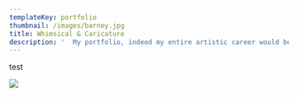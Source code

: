 ```yaml
---
templateKey: portfolio
thumbnail: /images/barney.jpg
title: Whimsical & Caricature
description: '  My portfolio, indeed my entire artistic career would be eminently incomplete   without humor and specifically, caricature.  In addition to studio   assignments, I have also enjoyed many years of drawing live for events-- great   for sharpening the skills of observation and interpretation.  Plus it makes   for outrageous and expeditious entertainment!  Here you will see work for   clients such as Our State and Outdoor Life Magazine, Corcoran Printing,   Goodwill Industries, Krispy Kreme, and others.  A picture is worth a thousand   laughs!'
---
```

test

![](/images/350x150.png)

